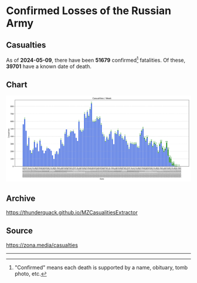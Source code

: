 
# Confirmed Losses of the Russian Army

## Casualties

As of **2024-05-09**, there have been **51679** confirmed[^1] fatalities.
Of these, **39701** have a known date of death.

## Chart

![7-Day Intervals Bar Chart](./docs/7days.svg)

## Archive

https://thunderquack.github.io/MZCasualitiesExtractor

## Source

https://zona.media/casualties

---

[^1]: "Confirmed" means each death is supported by a name, obituary, tomb photo, etc.
